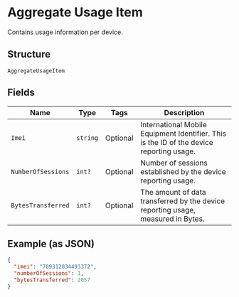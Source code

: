 
# Aggregate Usage Item

Contains usage information per device.

## Structure

`AggregateUsageItem`

## Fields

| Name | Type | Tags | Description |
|  --- | --- | --- | --- |
| `Imei` | `string` | Optional | International Mobile Equipment Identifier. This is the ID of the device reporting usage. |
| `NumberOfSessions` | `int?` | Optional | Number of sessions established by the device reporting usage. |
| `BytesTransferred` | `int?` | Optional | The amount of data transferred by the device reporting usage, measured in Bytes. |

## Example (as JSON)

```json
{
  "imei": "709312034493372",
  "numberOfSessions": 1,
  "bytesTransferred": 2057
}
```

